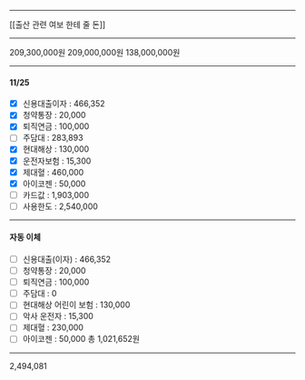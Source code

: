 ***
[[출산 관련 여보 한테 줄 돈]]
***
209,300,000원
209,000,000원
138,000,000원
***
#### 11/25
- [x] 신용대출이자 : 466,352
- [x] 청약통장 : 20,000
- [x] 퇴직연금 : 100,000
- [ ] 주담대 : 283,893
- [x] 현대해상 : 130,000
- [x] 운전자보험 : 15,300
- [x] 제대혈 : 460,000 
- [x] 아이코젠 : 50,000
- [ ] 카드값 : 1,903,000
- [ ] 사용한도 : 2,540,000
***
#### 자동 이체
- [ ] 신용대출(이자) : 466,352
- [ ] 청약통장 : 20,000
- [ ] 퇴직연금 : 100,000
- [ ] 주담대 : 0
- [ ] 현대해상 어린이 보험 : 130,000
- [ ] 악사 운전자 : 15,300
- [ ] 제대혈 : 230,000
- [ ] 아이코젠 : 50,000
총 1,021,652원
***

2,494,081